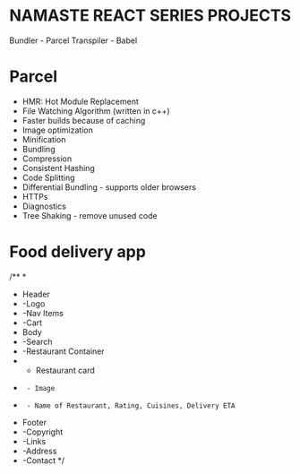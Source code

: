 # NAMASTE REACT SERIES PROJECTS

Bundler - Parcel
Transpiler - Babel

# Parcel
- HMR: Hot Module Replacement
- File Watching Algorithm (written in c++)
- Faster builds because of caching
- Image optimization
- Minification
- Bundling
- Compression
- Consistent Hashing
- Code Splitting
- Differential Bundling - supports older browsers
- HTTPs
- Diagnostics
- Tree Shaking - remove unused code

# Food delivery app
/**
 * 
 * Header
 *  -Logo
 *  -Nav Items
 *  -Cart
 * Body
 *  -Search
 *  -Restaurant Container
 *  - Restaurant card
 *      - Image
 *      - Name of Restaurant, Rating, Cuisines, Delivery ETA
 * Footer
 *  -Copyright
 *  -Links
 *  -Address
 *  -Contact
 */ 